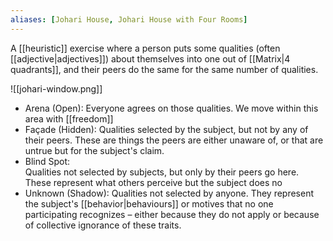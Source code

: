 ```yaml
---
aliases: [Johari House, Johari House with Four Rooms]
---
```


A [[heuristic]] exercise where a person puts some qualities (often [[adjective|adjectives]]) about themselves into one out of [[Matrix|4 quadrants]], and their peers do the same for the same number of qualities.

![[johari-window.png]]

- Arena (Open): Everyone agrees on those qualities. We move within this area with [[freedom]]
- Façade (Hidden): Qualities selected by the subject, but not by any of their peers. These are things the peers are either unaware of, or that are untrue but for the subject's claim.
- Blind Spot:  
  Qualities not selected by subjects, but only by their peers go here. These represent what others perceive but the subject does no
- Unknown (Shadow): Qualities not selected by anyone. They represent the subject's [[behavior|behaviours]] or motives that no one participating recognizes – either because they do not apply or because of collective ignorance of these traits.
